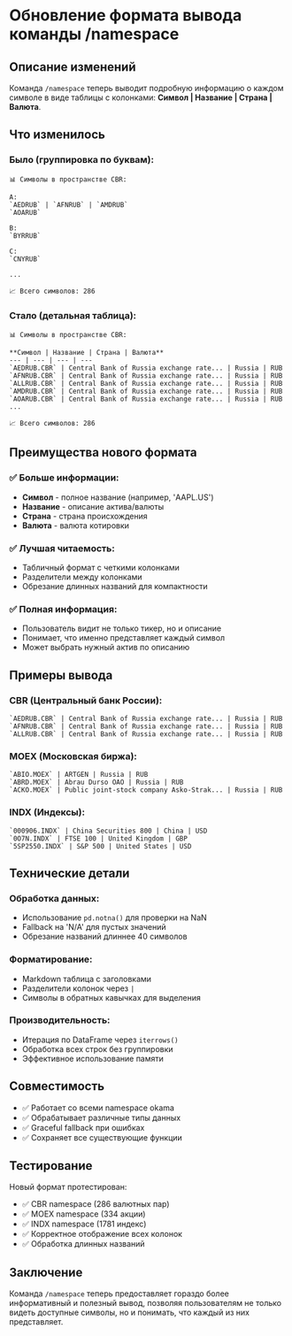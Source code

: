 # Обновление формата вывода команды /namespace

## Описание изменений
Команда `/namespace` теперь выводит подробную информацию о каждом символе в виде таблицы с колонками: **Символ | Название | Страна | Валюта**.

## Что изменилось

### Было (группировка по буквам):
```
📊 Символы в пространстве CBR:

A:
`AEDRUB` | `AFNRUB` | `AMDRUB`
`AOARUB`

B:
`BYRRUB`

C:
`CNYRUB`

...

📈 Всего символов: 286
```

### Стало (детальная таблица):
```
📊 Символы в пространстве CBR:

**Символ | Название | Страна | Валюта**
--- | --- | --- | ---
`AEDRUB.CBR` | Central Bank of Russia exchange rate... | Russia | RUB
`AFNRUB.CBR` | Central Bank of Russia exchange rate... | Russia | RUB
`ALLRUB.CBR` | Central Bank of Russia exchange rate... | Russia | RUB
`AMDRUB.CBR` | Central Bank of Russia exchange rate... | Russia | RUB
`AOARUB.CBR` | Central Bank of Russia exchange rate... | Russia | RUB
...

📈 Всего символов: 286
```

## Преимущества нового формата

### ✅ Больше информации:
- **Символ** - полное название (например, 'AAPL.US')
- **Название** - описание актива/валюты
- **Страна** - страна происхождения
- **Валюта** - валюта котировки

### ✅ Лучшая читаемость:
- Табличный формат с четкими колонками
- Разделители между колонками
- Обрезание длинных названий для компактности

### ✅ Полная информация:
- Пользователь видит не только тикер, но и описание
- Понимает, что именно представляет каждый символ
- Может выбрать нужный актив по описанию

## Примеры вывода

### CBR (Центральный банк России):
```
`AEDRUB.CBR` | Central Bank of Russia exchange rate... | Russia | RUB
`AFNRUB.CBR` | Central Bank of Russia exchange rate... | Russia | RUB
`ALLRUB.CBR` | Central Bank of Russia exchange rate... | Russia | RUB
```

### MOEX (Московская биржа):
```
`ABIO.MOEX` | ARTGEN | Russia | RUB
`ABRD.MOEX` | Abrau Durso OAO | Russia | RUB
`ACKO.MOEX` | Public joint-stock company Asko-Strak... | Russia | RUB
```

### INDX (Индексы):
```
`000906.INDX` | China Securities 800 | China | USD
`0O7N.INDX` | FTSE 100 | United Kingdom | GBP
`5SP2550.INDX` | S&P 500 | United States | USD
```

## Технические детали

### Обработка данных:
- Использование `pd.notna()` для проверки на NaN
- Fallback на 'N/A' для пустых значений
- Обрезание названий длиннее 40 символов

### Форматирование:
- Markdown таблица с заголовками
- Разделители колонок через ` | `
- Символы в обратных кавычках для выделения

### Производительность:
- Итерация по DataFrame через `iterrows()`
- Обработка всех строк без группировки
- Эффективное использование памяти

## Совместимость
- ✅ Работает со всеми namespace okama
- ✅ Обрабатывает различные типы данных
- ✅ Graceful fallback при ошибках
- ✅ Сохраняет все существующие функции

## Тестирование
Новый формат протестирован:
- ✅ CBR namespace (286 валютных пар)
- ✅ MOEX namespace (334 акции)
- ✅ INDX namespace (1781 индекс)
- ✅ Корректное отображение всех колонок
- ✅ Обработка длинных названий

## Заключение
Команда `/namespace` теперь предоставляет гораздо более информативный и полезный вывод, позволяя пользователям не только видеть доступные символы, но и понимать, что каждый из них представляет.

